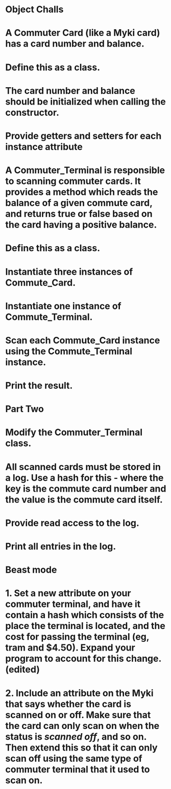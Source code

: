 # Object Challs

# A Commuter Card (like a Myki card) has a  card number and balance. 
# Define this as a class. 
# The card number and balance should be initialized when calling the constructor. 
# Provide getters and setters for each instance attribute

# A Commuter_Terminal is responsible to scanning commuter cards. It provides a method which reads the balance of a given commute card, and returns true or false based on the card having a positive balance.
# Define this as a class.

# Instantiate three instances of Commute_Card.
# Instantiate one instance of Commute_Terminal.
# Scan each Commute_Card instance using the Commute_Terminal instance.
# Print the result.

# Part Two
# Modify the Commuter_Terminal class.
# All scanned cards must be stored in a log. Use a hash for this - where the key is the commute card number and the value is the commute card itself.
# Provide read access to the log.
# Print all entries in the log.

# Beast mode
# 1. Set a new attribute on your commuter terminal, and have it contain a hash which consists of the place the terminal is located, and the cost for passing the terminal (eg, tram and $4.50). Expand your program to account for this change. (edited) 
# 2. Include an attribute on the Myki that says whether the card is scanned on or off. Make sure that the card can only scan on when the status is _scanned off_, and so on. Then extend this so that it can only scan off using the same type of commuter terminal that it used to scan on.